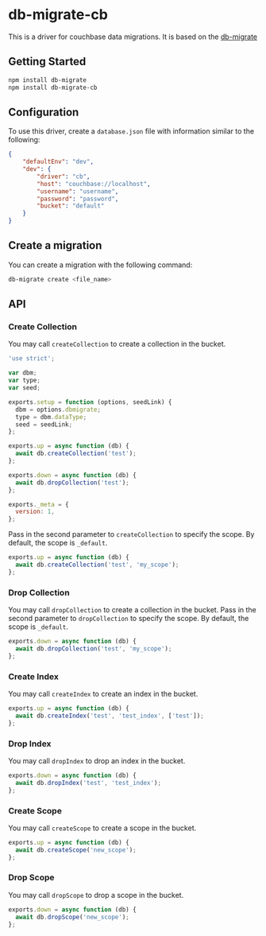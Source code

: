# db-migrate-cb

This is a driver for couchbase data migrations. It is based on the [db-migrate](https://db-migrate.readthedocs.io/en/latest/)

## Getting Started

```bash
npm install db-migrate
npm install db-migrate-cb
```

## Configuration

To use this driver, create a `database.json` file with information similar to the following:

```json
{
    "defaultEnv": "dev",
    "dev": {
        "driver": "cb",
        "host": "couchbase://localhost",
        "username": "username",
        "password": "password",
        "bucket": "default"
    }
}
```

## Create a migration

You can create a migration with the following command:

```bash
db-migrate create <file_name>
```

## API

### Create Collection

You may call `createCollection` to create a collection in the bucket.

```js
'use strict';

var dbm;
var type;
var seed;

exports.setup = function (options, seedLink) {
  dbm = options.dbmigrate;
  type = dbm.dataType;
  seed = seedLink;
};

exports.up = async function (db) {
  await db.createCollection('test');
};

exports.down = async function (db) {
  await db.dropCollection('test');
};

exports._meta = {
  version: 1,
};
```

Pass in the second parameter to `createCollection` to specify the scope. By default, the scope is `_default`.

```js
exports.up = async function (db) {
  await db.createCollection('test', 'my_scope');
};
```

### Drop Collection

You may call `dropCollection` to create a collection in the bucket.
Pass in the second parameter to `dropCollection` to specify the scope. By default, the scope is `_default`.

```js
exports.down = async function (db) {
  await db.dropCollection('test', 'my_scope');
};
```

### Create Index

You may call `createIndex` to create an index in the bucket.

```js
exports.up = async function (db) {
  await db.createIndex('test', 'test_index', ['test']);
};
```

### Drop Index

You may call `dropIndex` to drop an index in the bucket.

```js
exports.down = async function (db) {
  await db.dropIndex('test', 'test_index');
};
```

### Create Scope

You may call `createScope` to create a scope in the bucket.

```js
exports.up = async function (db) {
  await db.createScope('new_scope');
};
```

### Drop Scope

You may call `dropScope` to drop a scope in the bucket.

```js
exports.down = async function (db) {
  await db.dropScope('new_scope');
};
```
